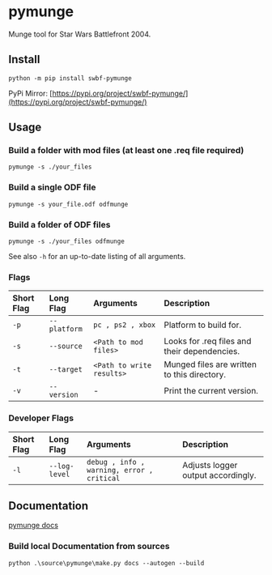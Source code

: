 # pymunge

Munge tool for Star Wars Battlefront 2004.


## Install

```
python -m pip install swbf-pymunge
```

PyPi Mirror: [https://pypi.org/project/swbf-pymunge/](https://pypi.org/project/swbf-pymunge/)


## Usage

### Build a folder with mod files (at least one .req file required)
```
pymunge -s ./your_files
```

### Build a single ODF file
```
pymunge -s your_file.odf odfmunge
```

### Build a folder of ODF files
```
pymunge -s ./your_files odfmunge
```


See also `-h` for an up-to-date listing of all arguments.


### Flags
| Short Flag | Long Flag | Arguments | Description |
| :--- | :--- | :--- | :--- |
| `-p` | `--platform` | `pc , ps2 , xbox` | Platform to build for. |
| `-s` | `--source` | `<Path to mod files>` | Looks for .req files and their dependencies. |
| `-t` | `--target` | `<Path to write results>` | Munged files are written to this directory. |
| `-v` | `--version` | - | Print the current version. |


### Developer Flags
| Short Flag | Long Flag | Arguments | Description |
| :--- | :--- | :--- | :--- |
| `-l` | `--log-level` | `debug , info , warning, error , critical` | Adjusts logger output accordingly. |


## Documentation

[pymunge docs](https://styinx.github.io/pymunge/)


### Build local Documentation from sources

```
python .\source\pymunge\make.py docs --autogen --build
```


